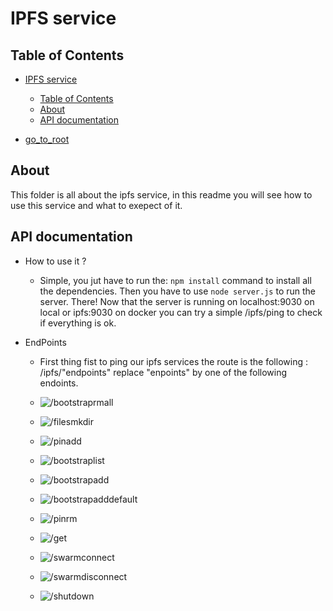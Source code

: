 # IPFS service

## Table of Contents

- [IPFS service](#ipfs-service)
  - [Table of Contents](#table-of-contents)
  - [About](#about)
  - [API documentation](#api-documentation)

- [go_to_root](../../../README.md)

## About

This folder is all about the ipfs service, in this readme you will see how to use this service and what to exepect of it.

## API documentation

- How to use it ?
  - Simple, you jut have to run the: ```npm install``` command to install all the dependencies. Then you have to use ```node server.js``` to run the server.
    There! Now that the server is running on localhost:9030 on local or ipfs:9030 on docker you can try a simple /ipfs/ping to check if everything is ok.

- EndPoints

  - First thing fist to ping our ipfs services the route is the following : /ipfs/"endpoints" replace "enpoints" by one of the following endoints.

  - ![/bootstraprmall](pictures/bootstraprmall.png)
  - ![/filesmkdir](pictures/filesmdkir.png)
  - ![/pinadd](pictures/pinadd.png)
  - ![/bootstraplist](pictures/bootstraplist.png)
  - ![/bootstrapadd](pictures/bootstrapadd.png)
  - ![/bootstrapadddefault](pictures/bootstrapadddefault.png)
  - ![/pinrm](pictures/pinrm.png)
  - ![/get](pictures/get.png)
  - ![/swarmconnect](pictures/swarmconnect.png)
  - ![/swarmdisconnect](pictures/)
  - ![/shutdown](pictures/shutdown.png)
